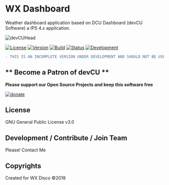 # WX Dashboard
Weather dashboard application based on DCU Dashboard (devCU Software) a IPS 4.x application.

![devCUHead](https://www.devcu.net/mediasrc/githubhead_2.gif?V=1.4)

[![License](https://img.shields.io/badge/License-GNUv3-blue.svg)](https://github.com/WXdisco/wxdashboard/blob/master/LICENSE) [![Version](https://img.shields.io/badge/Version-1.0.0-blue.svg)](https://www.devcu.com/forums/devcu-tracker/wxdashboard/)
    [![Build](https://img.shields.io/badge/Build-Beta2-lightgrey.svg)](https://www.devcu.com/forums/devcu-tracker/wxdashboard/)
    [![Status](https://img.shields.io/badge/Status-Current-green.svg)](https://www.devcu.com/forums/devcu-tracker/wxdashboard/)
    [![Development](https://img.shields.io/badge/Development-Active-blue.svg)](https://www.devcu.com/forums/devcu-tracker/wxdashboard/)

```diff
- THIS IS AN INCOMPLETE VERSION UNDER DEVELOPMENT AND SHOULD NOT BE USED IN ANY ENVIRONMENT!!!
```

## ** Become a Patron of devCU **
	
**Please support our Open Source Projects and keep this software free**

[![donate](https://www.devcu.net/mediasrc/become_a_patron_button.png)](https://www.patreon.com/devcu/)


## License

GNU General Public License v3.0

## Development / Contribute / Join Team

Please! Contact Me

## Copyrights

Created for WX Disco ©2018
